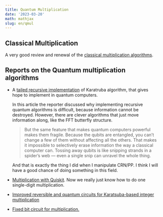 ```yaml
---
title: Quantum Multiplication
date: '2023-03-20'
math: mathjax
slug: en/qmul
---
```


## Classical Multiplication

A very good review and renewal of the [classical multiplication algorithms](https://ivv5hpp.uni-muenster.de/u/cl/WS2007-8/mult.pdf). 


## Reports on the Quantum multiplication algorithms

- A [tailed recursive implementation](https://www.quantamagazine.org/a-new-approach-to-multiplication-opens-the-door-to-better-quantum-computers-20190424/) of Karatruba algorithm, that gives hope to implement in quantum computers.
    
    In this article the reporter discussed why implementing recursive quantum algorithms is difficult, because information cannot be destroyed. However, there are clever algorithms that just move information along, like the FFT butterfly structure.
    
    > But the same feature that makes quantum computers powerful makes them fragile. Because the qubits are entangled, you can’t change a few of them without affecting all the others. That makes it impossible to selectively erase information the way a classical computer can. Tossing away qubits is like snipping strands in a spider’s web — even a single snip can unravel the whole thing.
    > 
    
    And that is exactly the thing I did when I manipulate CRN/PP. I think I will have a good chance of doing something in this field.
    
- [Multiplication with Quiskit](https://quantumcomputinguk.org/tutorials/multiplication-on-quantum-computers-with-qiskit). Now we really just know how to do one single-digit multiplication.
- [Improved reversible and quantum circuits for Karatsuba-based integer multiplication](https://arxiv.org/pdf/1706.03419.pdf)
- [Fixed bit circuit for multiplication.](https://www.researchgate.net/figure/Example-of-the-proposed-quantum-integer-multiplication-circuit-for-the-multiplication-of_fig1_352280608)
